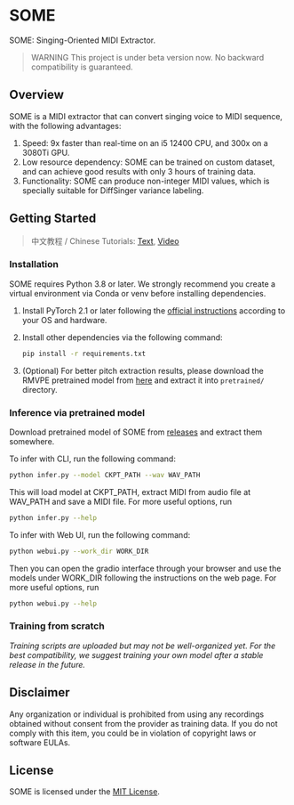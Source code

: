 # SOME
SOME: Singing-Oriented MIDI Extractor.

> WARNING
> This project is under beta version now. No backward compatibility is guaranteed.

## Overview

SOME is a MIDI extractor that can convert singing voice to MIDI sequence, with the following advantages:

1. Speed: 9x faster than real-time on an i5 12400 CPU, and 300x on a 3080Ti GPU.
2. Low resource dependency: SOME can be trained on custom dataset, and can achieve good results with only 3 hours of training data.
3. Functionality: SOME can produce non-integer MIDI values, which is specially suitable for DiffSinger variance labeling.

## Getting Started

> 中文教程 / Chinese Tutorials: [Text](https://openvpi-docs.feishu.cn/wiki/space/7287575175590117378?ccm_open_type=lark_wiki_spaceLink), [Video](https://www.bilibili.com/video/BV1my4y1N7VR)

### Installation

SOME requires Python 3.8 or later. We strongly recommend you create a virtual environment via Conda or venv before installing dependencies.

1. Install PyTorch 2.1 or later following the [official instructions](https://pytorch.org/get-started/locally/) according to your OS and hardware.

2. Install other dependencies via the following command:

   ```bash
   pip install -r requirements.txt
   ```

3. (Optional) For better pitch extraction results, please download the RMVPE pretrained model from [here](https://github.com/yxlllc/RMVPE/releases) and extract it into `pretrained/` directory.

### Inference via pretrained model

Download pretrained model of SOME from [releases](https://github.com/openvpi/SOME/releases) and extract them somewhere.

To infer with CLI, run the following command:

```bash
python infer.py --model CKPT_PATH --wav WAV_PATH
```

This will load model at CKPT_PATH, extract MIDI from audio file at WAV_PATH and save a MIDI file. For more useful options, run

```bash
python infer.py --help
```

To infer with Web UI, run the following command:

```bash
python webui.py --work_dir WORK_DIR
```

Then you can open the gradio interface through your browser and use the models under WORK_DIR following the instructions on the web page. For more useful options, run

```bash
python webui.py --help
```

### Training from scratch

_Training scripts are uploaded but may not be well-organized yet. For the best compatibility, we suggest training your own model after a stable release in the future._


## Disclaimer

Any organization or individual is prohibited from using any recordings obtained without consent from the provider as training data. If you do not comply with this item, you could be in violation of copyright laws or software EULAs.

## License

SOME is licensed under the [MIT License](LICENSE).

